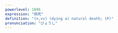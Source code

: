 ```yaml
---
powerlevel: 1896
expression: "病死"
definition: "(n,vs) (dying a) natural death; (P)"
pronunciation: "びょうし"
---
```

